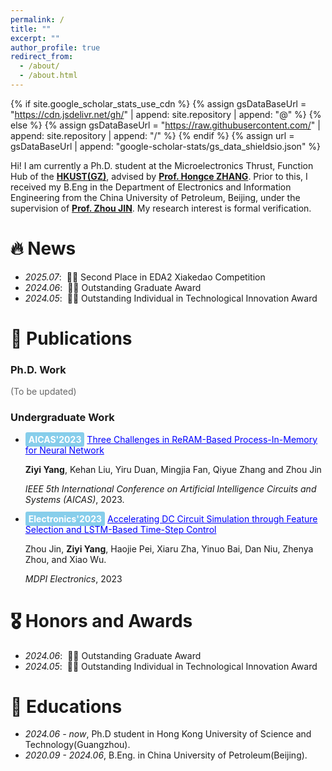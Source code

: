```yaml
---
permalink: /
title: ""
excerpt: ""
author_profile: true
redirect_from: 
  - /about/
  - /about.html
---
```


{% if site.google_scholar_stats_use_cdn %}
{% assign gsDataBaseUrl = "https://cdn.jsdelivr.net/gh/" | append: site.repository | append: "@" %}
{% else %}
{% assign gsDataBaseUrl = "https://raw.githubusercontent.com/" | append: site.repository | append: "/" %}
{% endif %}
{% assign url = gsDataBaseUrl | append: "google-scholar-stats/gs_data_shieldsio.json" %}

<span class='anchor' id='about-me'></span>

Hi! I am currently a Ph.D. student at the Microelectronics Thrust, Function Hub of the 
<strong><a href="https://www.hkust-gz.edu.cn/" target="_blank">HKUST(GZ)</a></strong>, 
advised by <strong><a href="https://hongcezh.people.ust.hk/" target="_blank">Prof. Hongce ZHANG</a></strong>.
Prior to this, I received my B.Eng in the Department of Electronics and Information Engineering from the 
China University of Petroleum, Beijing, under the supervision of 
<strong><a href="https://scholar.google.com/citations?user=Iw11vncAAAAJ&hl=en" target="_blank">Prof. Zhou JIN</a></strong>.
My research interest is formal verification. 
<!-- I have published more than 100 papers at the top international AI conferences with total <a href='https://scholar.google.com/citations?user=DhtAFkwAAAAJ'>google scholar citations <strong><span id='total_cit'>260000+</span></strong></a> (You can also use google scholar badge <a href='https://scholar.google.com/citations?user=DhtAFkwAAAAJ'><img src="https://img.shields.io/endpoint?url={{ url | url_encode }}&logo=Google%20Scholar&labelColor=f6f6f6&color=9cf&style=flat&label=citations"></a>). -->


# 🔥 News
- *2025.07*: &nbsp;🎉🎉 Second Place in EDA2 Xiakedao Competition
- *2024.06*: &nbsp;🎉🎉 Outstanding Graduate Award
- *2024.05*: &nbsp;🎉🎉 Outstanding Individual in Technological Innovation Award

# 📝 Publications 
<!-- ============== -->
<h3>Ph.D. Work</h3>

<p style="color:#666; margin-top:4px;">(To be updated)</p>

<h3>Undergraduate Work</h3>

- <span style="background-color: #87CEEB; color: white; padding: 3px 5px; border-radius: 3px; font-weight: bold;">AICAS'2023</span> <a href="https://ieeexplore.ieee.org/document/10168640" style="color: blue;"><span style="color: blue;">Three Challenges in ReRAM-Based Process-In-Memory for Neural Network</span></a>  

  **Ziyi Yang**, Kehan Liu, Yiru Duan, Mingjia Fan, Qiyue Zhang and Zhou Jin

  *IEEE 5th International Conference on Artificial Intelligence Circuits and Systems (AICAS)*, 2023.


- <span style="background-color: #87CEEB; color: white; padding: 3px 5px; border-radius: 3px; font-weight: bold;">Electronics'2023</span> <a href="https://www.mdpi.com/2079-9292/12/8/1927" style="color: blue;">Accelerating DC Circuit Simulation through Feature Selection and LSTM-Based Time-Step Control</a>
  
  Zhou Jin, **Ziyi Yang**, Haojie Pei, Xiaru Zha, Yinuo Bai, Dan Niu, Zhenya Zhou, and Xiao Wu.

  *MDPI Electronics*, 2023


<!-- 
<div class='paper-box'><div class='paper-box-image'><div><div class="badge">CVPR 2016</div><img src='images/500x300.png' alt="sym" width="100%"></div></div>
<div class='paper-box-text' markdown="1">

[Deep Residual Learning for Image Recognition](https://openaccess.thecvf.com/content_cvpr_2016/papers/He_Deep_Residual_Learning_CVPR_2016_paper.pdf)

**Kaiming He**, Xiangyu Zhang, Shaoqing Ren, Jian Sun

[**Project**](https://scholar.google.com/citations?view_op=view_citation&hl=zh-CN&user=DhtAFkwAAAAJ&citation_for_view=DhtAFkwAAAAJ:ALROH1vI_8AC) <strong><span class='show_paper_citations' data='DhtAFkwAAAAJ:ALROH1vI_8AC'></span></strong>
- Lorem ipsum dolor sit amet, consectetur adipiscing elit. Vivamus ornare aliquet ipsum, ac tempus justo dapibus sit amet. 
</div>
</div>

- [Lorem ipsum dolor sit amet, consectetur adipiscing elit. Vivamus ornare aliquet ipsum, ac tempus justo dapibus sit amet](https://github.com), A, B, C, **CVPR 2020** -->

# 🎖 Honors and Awards
- *2024.06*: &nbsp;🎉🎉 Outstanding Graduate Award
- *2024.05*: &nbsp;🎉🎉 Outstanding Individual in Technological Innovation Award

# 📖 Educations
- *2024.06 - now*, Ph.D student in Hong Kong University of Science and Technology(Guangzhou).
- *2020.09 - 2024.06*, B.Eng. in China University of Petroleum(Beijing).

<!-- # 💬 Invited Talks -->
<!-- - *2021.06*, Lorem ipsum dolor sit amet, consectetur adipiscing elit. Vivamus ornare aliquet ipsum, ac tempus justo dapibus sit amet. 
- *2021.03*, Lorem ipsum dolor sit amet, consectetur adipiscing elit. Vivamus ornare aliquet ipsum, ac tempus justo dapibus sit amet.  \| [\[video\]](https://github.com/) -->

<!-- # 💻 Internships -->
<!-- - *2019.05 - 2020.02*, [Lorem](https://github.com/), China. -->